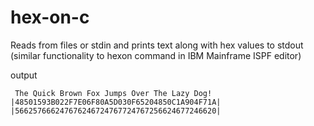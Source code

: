 # hex-on-c

Reads from files or stdin and prints text along with hex values to stdout 
(similar functionality to hexon command in IBM Mainframe ISPF editor)


output 
```
 The Quick Brown Fox Jumps Over The Lazy Dog!
|48501593B022F7E06F80A5D030F65204850C1A904F71A|
|566257666247676246724767724767256624677246620|
```